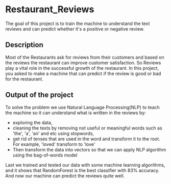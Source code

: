# Restaurant_Reviews

The goal of this project is to train the machine to understand the text reviews and can predict whether it's a positive or negative review.


## Description

Most of the Restaurants ask for reviews from their customers and based on the reviews the restaurant can improve customer satisfaction. So Reviews play a vital role in the successful growth of the restaurant. In this project, you asked to make a machine that can predict if the review is good or bad for the restaurant.

## Output of the project

To solve the problem we use Natural Language Processing(NLP) to teach the machine so it can understand what is written in the reviews by:
- exploring the data, 
- cleaning the texts by removing not useful or meaningful words such as 'the', 'a', 'an' and etc using stopwords,
- get rid of tenses that are used in the word and transform it to the root. For example, 'loved' transform to 'love'
- Then transform the data into vectors so that we can apply NLP algorithm using the bag-of-words model

Last we trained and tested our data with some machine learning algorithms, and it shows that RandomForest is the best classifier with 83% accuracy. And now our machine can predict the reviews quite well.



















